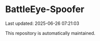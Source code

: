 # BattleEye-Spoofer

Last updated: 2025-06-26 07:21:03

This repository is automatically maintained.
